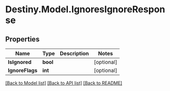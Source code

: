 # Destiny.Model.IgnoresIgnoreResponse

## Properties

Name | Type | Description | Notes
------------ | ------------- | ------------- | -------------
**IsIgnored** | **bool** |  | [optional] 
**IgnoreFlags** | **int** |  | [optional] 

[[Back to Model list]](../README.md#documentation-for-models) [[Back to API list]](../README.md#documentation-for-api-endpoints) [[Back to README]](../README.md)

